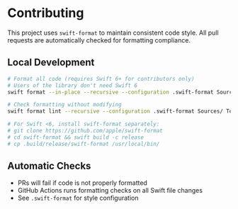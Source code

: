 # Contributing

This project uses `swift-format` to maintain consistent code style. All pull requests are automatically checked for formatting compliance.

## Local Development

```bash
# Format all code (requires Swift 6+ for contributors only)
# Users of the library don't need Swift 6
swift format --in-place --recursive --configuration .swift-format Sources/ Tests/

# Check formatting without modifying
swift format lint --recursive --configuration .swift-format Sources/ Tests/

# For Swift <6, install swift-format separately:
# git clone https://github.com/apple/swift-format
# cd swift-format && swift build -c release
# cp .build/release/swift-format /usr/local/bin/
```

## Automatic Checks

- PRs will fail if code is not properly formatted
- GitHub Actions runs formatting checks on all Swift file changes
- See `.swift-format` for style configuration
